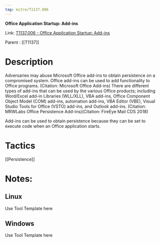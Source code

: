 ```yaml
---
tag: mitre/T1137.006
---
```


**Office Application Startup: Add-ins**

Link: [T1137.006 - Office Application Startup: Add-ins](https://attack.mitre.org/techniques/T1137/006)

Parent : [[T1137]]


# Description

Adversaries may abuse Microsoft Office add-ins to obtain persistence on a compromised system. Office add-ins can be used to add functionality to Office programs. (Citation: Microsoft Office Add-ins) There are different types of add-ins that can be used by the various Office products; including Word/Excel add-in Libraries (WLL/XLL), VBA add-ins, Office Component Object Model (COM) add-ins, automation add-ins, VBA Editor (VBE), Visual Studio Tools for Office (VSTO) add-ins, and Outlook add-ins. (Citation: MRWLabs Office Persistence Add-ins)(Citation: FireEye Mail CDS 2018)

Add-ins can be used to obtain persistence because they can be set to execute code when an Office application starts. 

# Tactics


[[Persistence]]


# Notes:

## Linux

Use Tool Template here

## Windows

Use Tool Template here